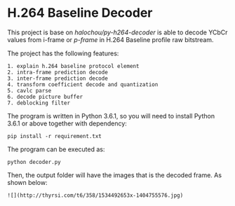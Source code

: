 # H.264 Baseline Decoder

This project is base on *halochou/py-h264-decoder* is able to decode YCbCr values from i-frame or *p-frame* in H.264 Baseline profile raw bitstream.

The project has the following features:

    1. explain h.264 baseline protocol element
    2. intra-frame prediction decode
    3. inter-frame prediction decode
    4. transform coefficient decode and quantization
    5. cavlc parse
    6. decode picture buffer
    7. deblocking filter

The program is written in Python 3.6.1, so you will need to install Python 3.6.1 or above together with dependency:

    pip install -r requirement.txt

The program can be executed as:

    python decoder.py

Then, the output folder will have the images that is the decoded frame. As shown below:

    ![](http://thyrsi.com/t6/358/1534492653x-1404755576.jpg)